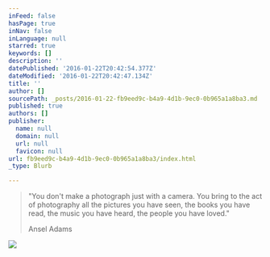 ```yaml
---
inFeed: false
hasPage: true
inNav: false
inLanguage: null
starred: true
keywords: []
description: ''
datePublished: '2016-01-22T20:42:54.377Z'
dateModified: '2016-01-22T20:42:47.134Z'
title: ''
author: []
sourcePath: _posts/2016-01-22-fb9eed9c-b4a9-4d1b-9ec0-0b965a1a8ba3.md
published: true
authors: []
publisher:
  name: null
  domain: null
  url: null
  favicon: null
url: fb9eed9c-b4a9-4d1b-9ec0-0b965a1a8ba3/index.html
_type: Blurb

---
```

> "You don't make a photograph just with a camera. You bring to the act of photography all the pictures you have seen, the books you have read, the music you have heard, the people you have loved."
> 
> Ansel Adams

![](https://the-grid-user-content.s3-us-west-2.amazonaws.com/1518f9e2-68d0-4191-8a31-34c0f4201512.jpg)